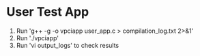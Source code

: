 # User Test App

1. Run 'g++ -g -o vpciapp user_app.c > compilation_log.txt 2>&1'
2. Run './vpciapp'
3. Run 'vi output_logs' to check results